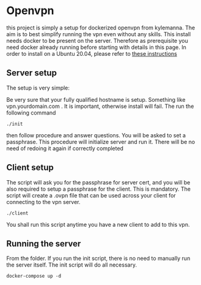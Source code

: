 # Openvpn

this project is simply a setup for dockerized openvpn from  kylemanna. The aim is to best simplify running the vpn even without any skills. This install needs docker to be present on the server. Therefore as prerequisite you need docker already running before starting with details in this page. In order to install on a Ubuntu 20.04, please refer to [these instructions](docker-readme.md)

## Server setup

The setup is very simple:

Be very sure that your fully qualified hostname is setup. Something like vpn.yourdomain.com . It is important, otherwise install will fail. The run the following command

```
./init
```

then follow procedure and answer questions. You will be asked to set a passphrase. This procedure will initialize server and run it. There will be no need of redoing it again if correctly completed

## Client setup

The script will ask you for the passphrase for server cert, and you will be also required to setup a passphrase for the client. This is mandatory. The script will create a .ovpn file that can be used across your client for connecting to the vpn server.

```
./client
```

You shall run this script anytime you have a new client to add to this vpn.

## Running the server

From the folder. If you run the init script, there is no need to manually run the server itself. The init script will do all necessary.

```
docker-compose up -d
```
